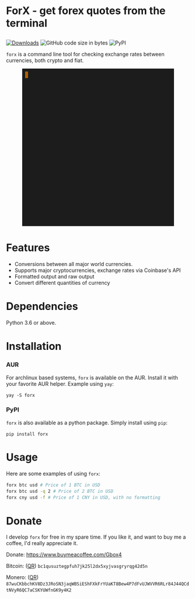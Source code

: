 # ForX - get forex quotes from the terminal</p>

[![Downloads](https://pepy.tech/badge/forx)](https://pepy.tech/project/forx)
![GitHub code size in bytes](https://img.shields.io/github/languages/code-size/Gbox4/forx?label=size)
![PyPI](https://img.shields.io/pypi/v/forx)

`forx` is a command line tool for checking exchange rates between currencies, both crypto and fiat.

<p align="center">
  <img src='https://github.com/Gbox4/Gbox4/raw/master/forx-demo.gif' alt='forx-demo'/>
</p>
  
# Features

- Conversions between all major world currencies.
- Supports major cryptocurrencies, exchange rates via Coinbase's API
- Formatted output and raw output
- Convert different quantities of currency

# Dependencies

Python 3.6 or above.

# Installation

### AUR

For archlinux based systems, `forx` is available on the AUR. Install it with your favorite AUR helper. Example using `yay`:

```
yay -S forx
```

### PyPI

`forx` is also available as a python package. Simply install using `pip`:

```
pip install forx
```

# Usage

Here are some examples of using `forx`:

```bash
forx btc usd # Price of 1 BTC in USD
forx btc usd -q 2 # Price of 2 BTC in USD
forx cny usd -f # Price of 1 CNY in USD, with no formatting
```

# Donate

I develop `forx` for free in my spare time. If you like it, and want to buy me a coffee, I'd really appreciate it.

Donate: https://www.buymeacoffee.com/Gbox4

Bitcoin: (<a href='https://i.ibb.co/b2rS0kV/btcgithubtstock.png'>QR</a>) `bc1qusuztegpfuh7jk25l2dx5xyjvasgryrqg42d5n`

Monero: (<a href='https://i.ibb.co/PNhgC3q/xmrgithubtstock.png'>QR</a>) `87wuCKbbchKV8Dz3JRoSN3jaqWBSiEShFXkFrYUaKT8Bew4P7dFvUJWVVR6RLr84J44QCdtNVyR6QC7aCSKYUWfnGK9y4K2`
